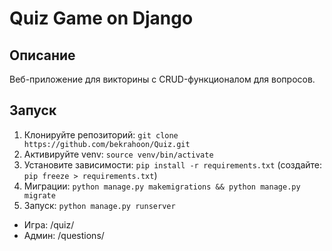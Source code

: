 # Quiz Game on Django

## Описание
Веб-приложение для викторины с CRUD-функционалом для вопросов.

## Запуск
1. Клонируйте репозиторий: `git clone https://github.com/bekrahoon/Quiz.git`
2. Активируйте venv: `source venv/bin/activate`
3. Установите зависимости: `pip install -r requirements.txt` (создайте: `pip freeze > requirements.txt`)
4. Миграции: `python manage.py makemigrations && python manage.py migrate`
5. Запуск: `python manage.py runserver`

- Игра: /quiz/
- Админ: /questions/